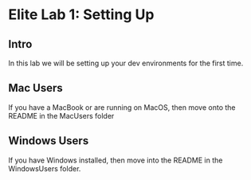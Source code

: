 # Elite Lab 1: Setting Up

## Intro
In this lab we will be setting up your dev environments for the first time. 

## Mac Users
If you have a MacBook or are running on MacOS, then move onto the README in the MacUsers folder

## Windows Users
If you have Windows installed, then move into the README in the WindowsUsers folder.